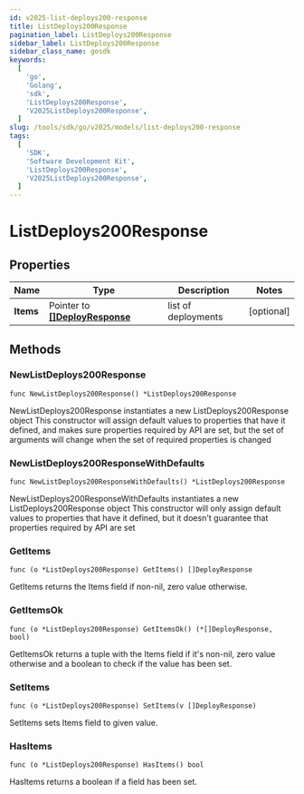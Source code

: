 ```yaml
---
id: v2025-list-deploys200-response
title: ListDeploys200Response
pagination_label: ListDeploys200Response
sidebar_label: ListDeploys200Response
sidebar_class_name: gosdk
keywords:
  [
    'go',
    'Golang',
    'sdk',
    'ListDeploys200Response',
    'V2025ListDeploys200Response',
  ]
slug: /tools/sdk/go/v2025/models/list-deploys200-response
tags:
  [
    'SDK',
    'Software Development Kit',
    'ListDeploys200Response',
    'V2025ListDeploys200Response',
  ]
---
```


# ListDeploys200Response

## Properties

| Name | Type | Description | Notes |
| --- | --- | --- | --- |
| **Items** | Pointer to [**[]DeployResponse**](deploy-response) | list of deployments | [optional] |

## Methods

### NewListDeploys200Response

`func NewListDeploys200Response() *ListDeploys200Response`

NewListDeploys200Response instantiates a new ListDeploys200Response object This constructor will assign default values to properties that have it defined, and makes sure properties required by API are set, but the set of arguments will change when the set of required properties is changed

### NewListDeploys200ResponseWithDefaults

`func NewListDeploys200ResponseWithDefaults() *ListDeploys200Response`

NewListDeploys200ResponseWithDefaults instantiates a new ListDeploys200Response object This constructor will only assign default values to properties that have it defined, but it doesn't guarantee that properties required by API are set

### GetItems

`func (o *ListDeploys200Response) GetItems() []DeployResponse`

GetItems returns the Items field if non-nil, zero value otherwise.

### GetItemsOk

`func (o *ListDeploys200Response) GetItemsOk() (*[]DeployResponse, bool)`

GetItemsOk returns a tuple with the Items field if it's non-nil, zero value otherwise and a boolean to check if the value has been set.

### SetItems

`func (o *ListDeploys200Response) SetItems(v []DeployResponse)`

SetItems sets Items field to given value.

### HasItems

`func (o *ListDeploys200Response) HasItems() bool`

HasItems returns a boolean if a field has been set.
